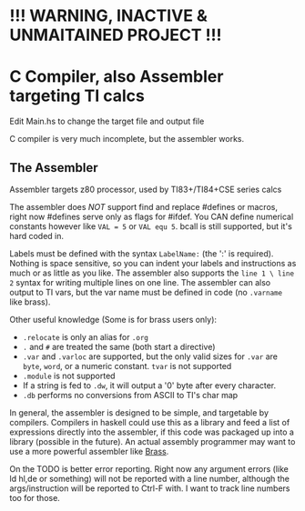 # !!! WARNING, INACTIVE & UNMAITAINED PROJECT !!!

# C Compiler, also Assembler targeting TI calcs

Edit Main.hs to change the target file and output file

C compiler is very much incomplete, but the assembler works.


## The Assembler
Assembler targets z80 processor, used by TI83+/TI84+CSE series calcs

The assembler does _NOT_ support find and replace #defines or macros,
right now #defines serve only as flags for #ifdef. You CAN define
numerical constants however like `VAL = 5` or `VAL equ 5`. bcall
is still supported, but it's hard coded in.

Labels must be defined with the syntax `LabelName:` (the ':' is required).
Nothing is space sensitive, so you can indent your labels and
instructions as much or as little as you like. The assembler also
supports the `line 1 \ line 2` syntax for writing multiple
lines on one line. The assembler can also output to TI vars,
but the var name must be defined in code (no `.varname` like brass).

Other useful knowledge (Some is for brass users only):

* `.relocate` is only an alias for `.org`
* `.` and `#` are treated the same (both start a directive)
* `.var` and `.varloc` are supported, but the only valid sizes for
`.var` are `byte`, `word`, or a numeric constant. `tvar` is not supported
* `.module` is not supported
* If a string is fed to `.dw`, it will output a '0' byte after every character.
* `.db` performs no conversions from ASCII to TI's char map

In general, the assembler is designed to be simple, and targetable
by compilers. Compilers in haskell could use this as a library
and feed a list of expressions directly into the assembler, if this code
was packaged up into a library (possible in the future). An actual
assembly programmer may want to use a more powerful assembler
like [Brass](http://www.benryves.com/products/brass).


On the TODO is better error reporting. Right now any argument errors (like ld hl,de or something)
will not be reported with a line number, although the args/instruction will
be reported to Ctrl-F with. I want to track line numbers too for those.

